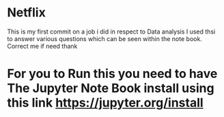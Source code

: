 # Netflix

This is my first commit on a job i did in respect to Data analysis I used thsi to answer various questions which can be seen within the note book. Correct me if need thank

# For you to Run this you need to have The Jupyter Note Book  install using this link https://jupyter.org/install
